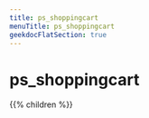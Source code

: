 ```yaml
---
title: ps_shoppingcart
menuTitle: ps_shoppingcart 
geekdocFlatSection: true
---
```

        
# ps_shoppingcart

{{% children %}}